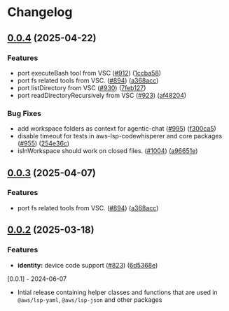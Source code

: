 # Changelog

## [0.0.4](https://github.com/breedloj/language-servers/compare/lsp-core/v0.0.3...lsp-core/v0.0.4) (2025-04-22)


### Features

* port executeBash tool from VSC ([#912](https://github.com/breedloj/language-servers/issues/912)) ([1ccba58](https://github.com/breedloj/language-servers/commit/1ccba58a9e339ab7d5e4370cf40fa7268f802fd8))
* port fs related tools from VSC.  ([#894](https://github.com/breedloj/language-servers/issues/894)) ([a368acc](https://github.com/breedloj/language-servers/commit/a368accfcd0b5c88b81f407d4cd7b73be2782b9b))
* port listDirectory from VSC ([#930](https://github.com/breedloj/language-servers/issues/930)) ([7feb127](https://github.com/breedloj/language-servers/commit/7feb127f33570d2349852781e16cc9d6763a92b8))
* port readDirectoryRecursively from VSC ([#923](https://github.com/breedloj/language-servers/issues/923)) ([af48204](https://github.com/breedloj/language-servers/commit/af48204201fbe531d9d5185b927936e8adbb695f))


### Bug Fixes

* add workspace folders as context for agentic-chat ([#995](https://github.com/breedloj/language-servers/issues/995)) ([f300ca5](https://github.com/breedloj/language-servers/commit/f300ca5acae03a993114c31d0b88d88b6cd26dc4))
* disable timeout for tests in aws-lsp-codewhisperer and core packages ([#955](https://github.com/breedloj/language-servers/issues/955)) ([254e36c](https://github.com/breedloj/language-servers/commit/254e36cf1a34b114a9397c688784293367dc1d63))
* isInWorkspace should work on closed files.  ([#1004](https://github.com/breedloj/language-servers/issues/1004)) ([a96651e](https://github.com/breedloj/language-servers/commit/a96651ea1edd296b5dfa7ee4fdd1c6d378a14858))

## [0.0.3](https://github.com/aws/language-servers/compare/lsp-core/v0.0.2...lsp-core/v0.0.3) (2025-04-07)


### Features

* port fs related tools from VSC.  ([#894](https://github.com/aws/language-servers/issues/894)) ([a368acc](https://github.com/aws/language-servers/commit/a368accfcd0b5c88b81f407d4cd7b73be2782b9b))

## [0.0.2](https://github.com/aws/language-servers/compare/lsp-core/v0.0.1...lsp-core/v0.0.2) (2025-03-18)


### Features

* **identity:** device code support ([#823](https://github.com/aws/language-servers/issues/823)) ([6d5368e](https://github.com/aws/language-servers/commit/6d5368e33a36a3003dc04e9c429b63edda6989de))

[0.0.1] - 2024-06-07

- Intial release containing helper classes and functions that are used in `@aws/lsp-yaml`, `@aws/lsp-json` and other packages
